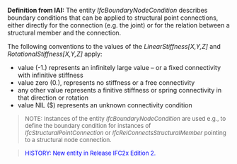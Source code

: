 ﻿**Definition
from IAI:** The entity _IfcBoundaryNodeCondition_ describes boundary conditions that can be applied to structural point connections, either directly for the connection (e.g. the joint) or for the relation between a structural member and the connection.&nbsp;

The following conventions to the values of the _LinearStiffness[X,Y,Z]_ and _RotationalStiffness[X,Y,Z]_ apply:

* value (-1.) represents an infinitely large value &ndash; or a fixed connectivity with infinitive stiffness
* value zero (0.), represents no stiffness or a free connectivity
* any other value represents a finitive stiffness or spring connectivity in that direction or rotation
* value NIL ($) represents an unknown connectivity condition

> <font size="-1">NOTE: Instances of the entity <i>IfcBoundaryNodeCondition</i>
are used e.g., to define the boundary condition for instances of <i>IfcStructuralPointConnection</i>
or <i>IfcRelConnectsStructuralMember</i>
pointing to a structural node connection.</font>

> <font color="#0000ff" size="-1">HISTORY: New entity
in Release IFC2x Edition 2. </font>
>